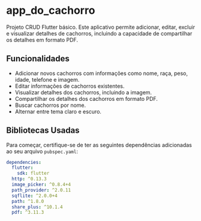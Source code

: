 # app_do_cachorro

Projeto CRUD Flutter básico. Este aplicativo permite adicionar, editar, excluir e visualizar detalhes de cachorros, incluindo a capacidade de compartilhar os detalhes em formato PDF.

## Funcionalidades

- Adicionar novos cachorros com informações como nome, raça, peso, idade, telefone e imagem.
- Editar informações de cachorros existentes.
- Visualizar detalhes dos cachorros, incluindo a imagem.
- Compartilhar os detalhes dos cachorros em formato PDF.
- Buscar cachorros por nome.
- Alternar entre tema claro e escuro.

## Bibliotecas Usadas

Para começar, certifique-se de ter as seguintes dependências adicionadas ao seu arquivo `pubspec.yaml`:

```yaml
dependencies:
  flutter:
    sdk: flutter
  http: ^0.13.3
  image_picker: ^0.8.4+4
  path_provider: ^2.0.11
  sqflite: ^2.0.0+4
  path: ^1.8.0
  share_plus: ^10.1.4
  pdf: ^3.11.3
